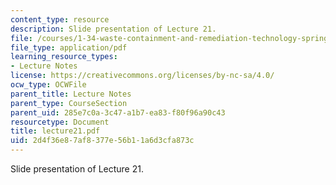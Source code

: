 ```yaml
---
content_type: resource
description: Slide presentation of Lecture 21.
file: /courses/1-34-waste-containment-and-remediation-technology-spring-2004/2d4f36e87af8377e56b11a6d3cfa873c_lecture21.pdf
file_type: application/pdf
learning_resource_types:
- Lecture Notes
license: https://creativecommons.org/licenses/by-nc-sa/4.0/
ocw_type: OCWFile
parent_title: Lecture Notes
parent_type: CourseSection
parent_uid: 285e7c0a-3c47-a1b7-ea83-f80f96a90c43
resourcetype: Document
title: lecture21.pdf
uid: 2d4f36e8-7af8-377e-56b1-1a6d3cfa873c
---
```

Slide presentation of Lecture 21.